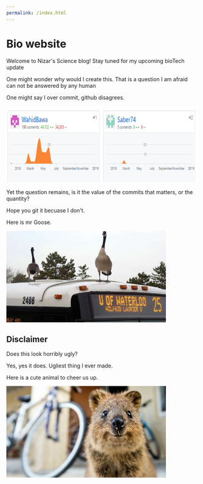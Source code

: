 ```yaml
---
permalink: /index.html
---
```

<!DOCTYPE html>
<head>
<style>
body, html {
  height: 100%;
}

.bg {
  /* The image used */
  background-image: url("/Main.jpg");

  /* Full height */
  height: 50%;

  /* Center and scale the image nicely */
  background-position: center;
  background-repeat: no-repeat;
  background-size: cover;
}
</style>
</head>
<html>
<meta name="viewport" content="width=device-width, initial-scale=1">
<link rel="stylesheet" href="https://www.w3schools.com/w3css/4/w3.css">
<body>

<div class="w3-container">
  <h1>Bio website</h1>
  <p>Welcome to Nizar's Science blog! Stay tuned for my upcoming bioTech update</p>
</div>

<div class="w3-container w3-red">
  <p>One might wonder why would I create this. That is a question I am afraid can not be answered by any human</p>
  <p>One might say I over commit, github disagrees.</p>
    <p>
    <img src="/Evidence.png" width="750" height="200" />
</p>
  


</div>

<div class="w3-container w3-teal">
  <p> Yet the question remains, is it the value of the commits that matters, or the quantity?</p>
  <p> Hope you git it becuase I don't.</p>
  <p> Here is mr Goose.</p>
    <p>
    <img src="/Mrgoose.jpg" width="420" height="240" />
</p>
</div>
<div class="w3-container w3-yellow">
  <h2>Disclaimer</h2>
  <p>Does this look horribly ugly?</p>
  <p>Yes, yes it does. Ugliest thing I ever made.</p>
  <p>Here is a cute animal to cheer us up.</p>
   <p>
    <img src="/cute.jpg" width="420" height="240" />
</p>
  
  
</div>


</body>
</html>
